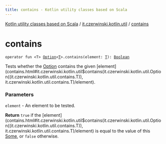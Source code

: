 ```yaml
---
title: contains - Kotlin utility classes based on Scala
---
```


[Kotlin utility classes based on Scala](../index.html) / [it.czerwinski.kotlin.util](index.html) / [contains](./contains.html)

# contains

`operator fun <T> `[`Option`](-option/index.html)`<`[`T`](contains.html#T)`>.contains(element: `[`T`](contains.html#T)`): `[`Boolean`](https://kotlinlang.org/api/latest/jvm/stdlib/kotlin/-boolean/index.html)

Tests whether the [Option](-option/index.html) contains the given [element](contains.html#it.czerwinski.kotlin.util$contains(it.czerwinski.kotlin.util.Option((it.czerwinski.kotlin.util.contains.T)), it.czerwinski.kotlin.util.contains.T)/element).

### Parameters

`element` - An element to be tested.

**Return**
`true` if the [element](contains.html#it.czerwinski.kotlin.util$contains(it.czerwinski.kotlin.util.Option((it.czerwinski.kotlin.util.contains.T)), it.czerwinski.kotlin.util.contains.T)/element) is equal to the value of this [Some](-some/index.html), or `false` otherwise.

